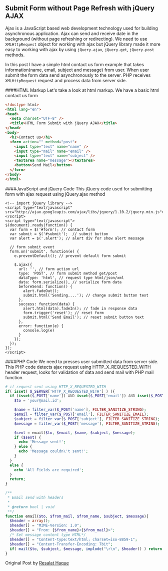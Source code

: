 ## Submit Form without Page Refresh with jQuery AJAX

Ajax is a JavaScript based web development technology used for building asynchronous application. Ajax can send and receive date in the background (without page refreshing or redirecting). We need to use `XMLHttpRequest` object for working with ajax but jQuery library made it more easy to working with ajax by using `jQuery.ajax`, `jQuery.get`, `jQuery.post` methods.

In this post I have a simple html contact us form example that takes information(name, email, subject and message) from user. When user submit the form data send asynchronously to the server. PHP receives `XMLHttpRequest` request and process data from server side.

####HTML Markup
Let's take a look at html markup. We have a basic html contact us form

```html
<!doctype html>
<html lang="en">
<head>
  <meta charset="UTF-8" />
  <title>HTML Form Submit with jQuery AJAX</title>
</head>
<body>
  <h1>Contact us</h1>
  <form action="" method="post">
    <input type="text" name="name" />
    <input type="mail" name="email" />
    <input type="text" name="subject" />
    <textarea name="message"></textarea>
    <button>Send Mail</button>
  </form>
</body>
</html>
```

####JavaScript and jQuery Code
This jQuery code used for submitting form with ajax request using jQuery.ajax method 


```ajax
<!-- import jQuery library -->
<script type="text/javascript" src="http://ajax.googleapis.com/ajax/libs/jquery/1.10.2/jquery.min.js"></script>
<script type="text/javascript">
$(document).ready(function() {
  var form = $('#form'); // contact form
  var submit = $('#submit');  // submit button
  var alert = $('.alert'); // alert div for show alert message

  // form submit event
  form.on('submit', function(e) {
    e.preventDefault(); // prevent default form submit

    $.ajax({
      url: '', // form action url
      type: 'POST', // form submit method get/post
      dataType: 'html', // request type html/json/xml
      data: form.serialize(), // serialize form data 
      beforeSend: function() {
        alert.fadeOut();
        submit.html('Sending....'); // change submit button text
      },
      success: function(data) {
        alert.html(data).fadeIn(); // fade in response data
        form.trigger('reset'); // reset form
        submit.html('Send Email'); // reset submit button text
      },
      error: function(e) {
        console.log(e)
      }
    });
  });
});
</script>
```

####PHP Code
We need to presses user submitted data from server side. This PHP code detects ajax request using HTTP_X_REQUESTED_WITH header request, looks for validation of data and send mail with PHP mail function. 

```php
# if request sent using HTTP_X_REQUESTED_WITH
if( isset( $_SERVER['HTTP_X_REQUESTED_WITH'] ) ){
  if (isset($_POST['name']) AND isset($_POST['email']) AND isset($_POST['subject']) AND isset($_POST['message'])) {
    $to = 'your@mail.id';

    $name = filter_var($_POST['name'], FILTER_SANITIZE_STRING);
    $email = filter_var($_POST['email'], FILTER_SANITIZE_EMAIL);
    $subject = filter_var($_POST['subject'], FILTER_SANITIZE_STRING);
    $message = filter_var($_POST['message'], FILTER_SANITIZE_STRING);

    $sent = email($to, $email, $name, $subject, $message);
    if ($sent) {
      echo 'Message sent!';
    } else {
      echo 'Message couldn\'t sent!';
    }
  }
  else {
    echo 'All Fields are required';
  }
  return;
}

/**
 * Email send with headers
 *
 * @return bool | void
 **/
function email($to, $from_mail, $from_name, $subject, $message){
  $header = array();
  $header[] = "MIME-Version: 1.0";
  $header[] = "From: {$from_name}<{$from_mail}>";
  /* Set message content type HTML*/
  $header[] = "Content-type:text/html; charset=iso-8859-1";
  $header[] = "Content-Transfer-Encoding: 7bit";
  if( mail($to, $subject, $message, implode("\r\n", $header)) ) return true; 
}
```

Original Post by [Resalat Haque](http://www.w3bees.com/2013/08/submit-form-without-page-refresh-with.html)  